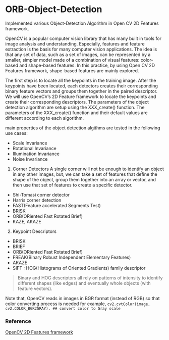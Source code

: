 # ORB-Object-Detection

Implemented various Object-Detection Algorithm in Open CV 2D Features framework.

OpenCV is a popular computer vision library that has many built in tools for image analysis and understanding. Especially, features and feature extraction is the basis for many computer vision applications. The idea is that any set of data, such as a set of images, can be represented by a smaller, simpler model made of a combination of visual features: color-based and shape-based features. In this practice, by using Open CV 2D Features framework, shape-based features are mainly explored.

The first step is to locate all the keypoints in the training image. After the keypoints have been located, each detectors creates their corresponding binary feature vectors and groups them together in the paired descriptor. We will use OpenCV’s 2D Feature framework to locate the keypoints and create their corresponding descriptors. The parameters of the object detection algorithm are setup using the XXX_create() function. The parameters of the XXX_create() function and their default values are different according to each algorithm.

main properties of the object detection algithms are tested in the following use cases: 
- Scale Invariance
- Rotational Invariance
- Illumination Invariance 
- Noise Invariance

 
1. Corner Detectors 
A single corner will not be enough to identify an object in any other images, but, we can take a set of features that define the shape of the object, group them together into an array or vector, and then use that set of features to create a specific detector.

* Shi-Tomasi corner detector 
* Harris corner detection 
* FAST(Feature accelerated Segments Test)
* BRISK
* ORB(ORiented Fast Rotated Brief)
* KAZE, AKAZE 

2. Keypoint Descriptors
* BRISK 
* BRIEF
* ORB(ORiented Fast Rotated Brief) 
* FREAK(Binary Robust Independent Elementary Features)
* AKAZE 
* SIFT : HOG(Histograms of Oriented Gradients) family descriptor 

> Binary and HOG descriptors all rely on patterns of intensity to identify different shapes (like edges) and eventually whole objects (with feature vectors).

Note that, OpenCV reads in images in BGR format (instead of RGB) so that color converting process is needed for example,
`cv2.cvtColor(image, cv2.COLOR_BGR2GRAY). ## convert color to Gray scale`

### Reference
[OpenCV 2D Features framework](https://docs.opencv.org/master/d9/d97/tutorial_table_of_content_features2d.html)
